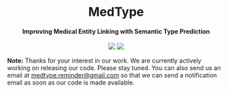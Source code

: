 <h1 align="center">
  MedType
</h1>

<h4 align="center">Improving Medical Entity Linking with Semantic Type Prediction</h4>

<p align="center">
  <a href="https://arxiv.org/abs/2005.00460"><img src="http://img.shields.io/badge/Paper-PDF-red.svg"></a>
  <a href="https://github.com/svjan5/medtype/blob/master/LICENSE">
    <img src="https://img.shields.io/badge/License-Apache%202.0-blue.svg">
  </a>



**Note:** Thanks for your interest in our work. We are currently actively working on releasing our code. Please stay tuned. You can also send us an email at [medtype.reminder@gmail.com](medtype.reminder@gmail.com) so that we can send a notification email as soon as our code is made available. 

